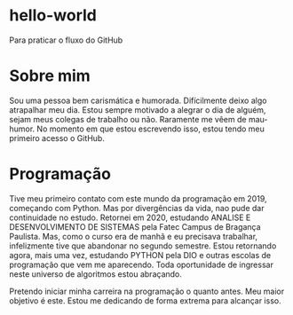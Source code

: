 # hello-world
Para praticar o fluxo do GitHub
# Sobre mim

Sou uma pessoa bem carismática e humorada. Difícilmente deixo algo atrapalhar meu dia. Estou sempre motivado a alegrar o dia de alguém, sejam meus colegas de trabalho ou não. Raramente me vêem de mau-humor.
No momento em que estou escrevendo isso, estou tendo meu primeiro acesso o GitHub. 

# Programação

Tive meu primeiro contato com este mundo da programação em 2019, começando com Python. Mas por divergências da vida, nao pude dar continuidade no estudo. Retornei em 2020, estudando ANALISE E DESENVOLVIMENTO DE SISTEMAS pela Fatec Campus de Bragança Paulista. Mas, como o curso era de manhã e eu precisava trabalhar, infelizmente tive que abandonar no segundo semestre. Estou retornando agora, mais uma vez, estudando PYTHON pela DIO e outras escolas de programação que vem me aparecendo. Toda oportunidade de ingressar neste universo de algoritmos estou abraçando. 

Pretendo iniciar minha carreira na programação o quanto antes. Meu maior objetivo é este. Estou me dedicando de forma extrema para alcançar isso. 
